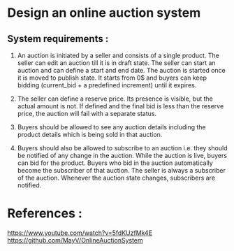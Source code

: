 # Design an online auction system

## System requirements :
1. An auction is initiated by a seller and consists of a single product. The seller can edit an auction till it is in draft state. The seller can start an auction and can define a start and end date. The auction is started once it is moved to publish state. It starts from 0$ and buyers can keep bidding (current_bid + a predefined increment) until it expires.

2. The seller can define a reserve price. Its presence is visible, but the actual amount is not. If defined and the final bid is less than the reserve price, the auction will fail with a separate status.

3. Buyers should be allowed to see any auction details including the product details which is being sold in that auction.

4. Buyers should also be allowed to subscribe to an auction i.e. they should be notified of any change in the auction. While the auction is live, buyers can bid for the product. Buyers who bid in the auction automatically become the subscriber of that auction. The seller is always a subscriber of the auction. Whenever the auction state changes, subscribers are notified.

# References :
https://www.youtube.com/watch?v=5fdKUzfMk4E
https://github.com/MayV/OnlineAuctionSystem
